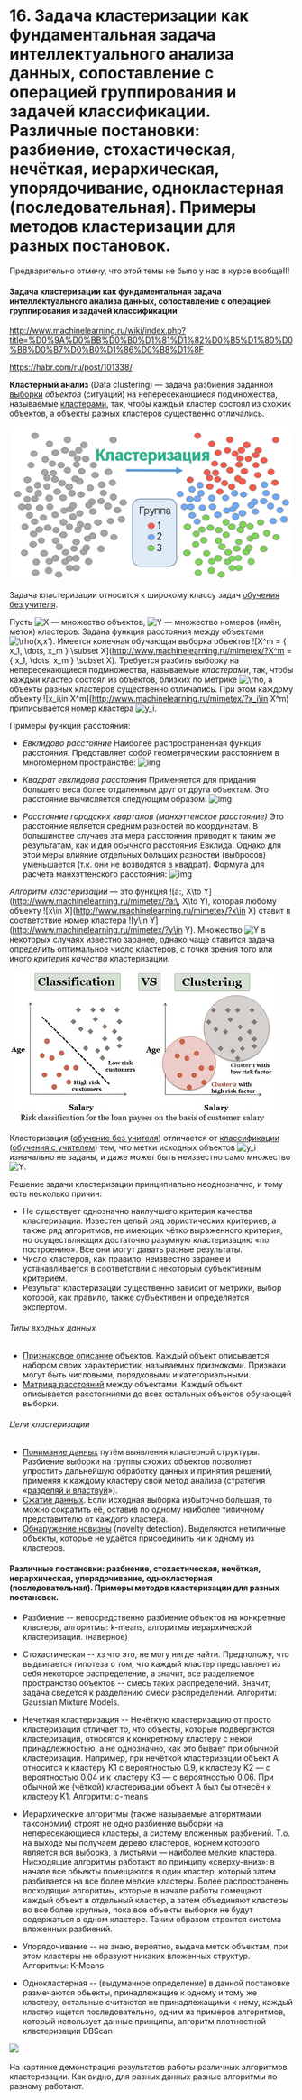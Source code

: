 # 16. Задача кластеризации как фундаментальная задача интеллектуального анализа данных, сопоставление с операцией группирования и задачей классификации. Различные постановки: разбиение, стохастическая, нечёткая, иерархическая, упорядочивание, однокластерная (последовательная). Примеры методов кластеризации для разных постановок.

Предварительно отмечу, что этой темы не было у нас в курсе вообще!!!

#### Задача кластеризации как фундаментальная задача интеллектуального анализа данных, сопоставление с операцией группирования и задачей классификации

http://www.machinelearning.ru/wiki/index.php?title=%D0%9A%D0%BB%D0%B0%D1%81%D1%82%D0%B5%D1%80%D0%B8%D0%B7%D0%B0%D1%86%D0%B8%D1%8F

https://habr.com/ru/post/101338/

**Кластерный анализ** (Data clustering) — задача разбиения заданной [выборки](http://www.machinelearning.ru/wiki/index.php?title=Выборка) *объектов* (ситуаций) на непересекающиеся подмножества, называемые [кластерами](http://www.machinelearning.ru/wiki/index.php?title=Кластер&action=edit), так, чтобы каждый кластер состоял из схожих объектов, а объекты разных кластеров существенно отличались.

![](img\clustering.jpg)

Задача кластеризации относится к широкому классу задач [обучения без учителя](http://www.machinelearning.ru/wiki/index.php?title=Обучение_без_учителя).

Пусть ![X](http://www.machinelearning.ru/mimetex/?X) — множество объектов, ![Y](http://www.machinelearning.ru/mimetex/?Y) — множество номеров (имён, меток) кластеров. Задана функция расстояния между объектами ![\rho(x,x')](http://www.machinelearning.ru/mimetex/?\rho(x,x')). Имеется конечная обучающая выборка объектов ![X^m = \{ x_1, \dots, x_m \} \subset X](http://www.machinelearning.ru/mimetex/?X^m = \{ x_1, \dots, x_m \} \subset X). Требуется разбить выборку на непересекающиеся подмножества, называемые *кластерами*, так, чтобы каждый кластер состоял из объектов, близких по метрике ![\rho](http://www.machinelearning.ru/mimetex/?\rho), а объекты разных кластеров существенно отличались. При этом каждому объекту ![x_i\in X^m](http://www.machinelearning.ru/mimetex/?x_i\in X^m) приписывается номер кластера ![y_i](http://www.machinelearning.ru/mimetex/?y_i).

Примеры функций расстояния:

+ *Евклидово расстояние*
   Наиболее распространенная функция расстояния. Представляет собой геометрическим расстоянием в многомерном пространстве:
   ![img](https://habrastorage.org/getpro/habr/post_images/aa4/6e7/d7b/aa46e7d7b544dbaa221a43bb671fb43c.jpg)

+ *Квадрат евклидова расстояния*
   Применяется для придания большего веса более отдаленным друг от друга объектам. Это расстояние вычисляется следующим образом:
   ![img](https://habrastorage.org/getpro/habr/post_images/5dc/84a/1d6/5dc84a1d66392e9f11ba13be381ad036.jpg)

+ *Расстояние городских кварталов (манхэттенское расстояние)*
   Это расстояние является средним разностей по координатам. В большинстве  случаев эта мера расстояния приводит к таким же результатам, как и для  обычного расстояния Евклида. Однако для этой меры влияние отдельных  больших разностей (выбросов) уменьшается (т.к. они не возводятся в  квадрат). Формула для расчета манхэттенского расстояния:
   ![img](https://habrastorage.org/getpro/habr/post_images/930/f68/0a2/930f680a27caed2bed04f6b09a70a785.jpg)

*Алгоритм кластеризации* — это функция ![a:\, X\to Y](http://www.machinelearning.ru/mimetex/?a:\, X\to Y), которая любому объекту ![x\in X](http://www.machinelearning.ru/mimetex/?x\in X) ставит в соответствие номер кластера ![y\in Y](http://www.machinelearning.ru/mimetex/?y\in Y). Множество ![Y](http://www.machinelearning.ru/mimetex/?Y) в некоторых случаях известно заранее, однако чаще ставится задача  определить оптимальное число кластеров, с точки зрения того или иного *критерия качества* кластеризации.

![](img\classificclustering.jpg)

Кластеризация ([обучение без учителя](http://www.machinelearning.ru/wiki/index.php?title=Обучение_без_учителя)) отличается от [классификации](http://www.machinelearning.ru/wiki/index.php?title=Классификация) ([обучения с учителем](http://www.machinelearning.ru/wiki/index.php?title=Обучение_с_учителем)) тем, что метки исходных объектов ![y_i](http://www.machinelearning.ru/mimetex/?y_i) изначально не заданы, и даже может быть неизвестно само множество ![Y](http://www.machinelearning.ru/mimetex/?Y).

Решение задачи кластеризации принципиально неоднозначно, и тому есть несколько причин:

-  Не существует однозначно наилучшего критерия качества  кластеризации. Известен целый ряд эвристических критериев, а также ряд  алгоритмов, не имеющих чётко выраженного критерия, но осуществляющих  достаточно разумную кластеризацию «по построению». Все они могут давать  разные результаты.
-  Число кластеров, как правило, неизвестно заранее и устанавливается в соответствии с некоторым субъективным критерием.
-  Результат кластеризации существенно зависит от метрики, выбор которой, как правило, также субъективен и определяется экспертом.

######   Типы входных данных 

-  [Признаковое описание](http://www.machinelearning.ru/wiki/index.php?title=Признаковое_описание) объектов. Каждый объект описывается набором своих характеристик, называемых *признаками*. Признаки могут быть числовыми, порядковыми и категориальными.
-  [Матрица расстояний](http://www.machinelearning.ru/wiki/index.php?title=Матрица_расстояний&action=edit) между объектами. Каждый объект описывается расстояниями до всех остальных объектов обучающей выборки. 

######   Цели кластеризации 

-  [Понимание данных](http://www.machinelearning.ru/wiki/index.php?title=Понимание_данных&action=edit) путём выявления кластерной структуры. Разбиение выборки на группы  схожих объектов позволяет упростить дальнейшую обработку данных и  принятия решений, применяя к каждому кластеру свой метод анализа  (стратегия «[разделяй и властвуй](http://www.machinelearning.ru/wiki/index.php?title=Разделяй_и_властвуй&action=edit)»).
-  [Сжатие данных](http://www.machinelearning.ru/wiki/index.php?title=Сжатие_данных&action=edit). Если исходная выборка избыточно большая, то можно сократить её, оставив по одному наиболее типичному представителю от каждого кластера.
-  [Обнаружение новизны](http://www.machinelearning.ru/wiki/index.php?title=Обнаружение_новизны&action=edit) (novelty detection). Выделяются нетипичные объекты, которые не удаётся присоединить ни к одному из кластеров.

#### Различные постановки: разбиение, стохастическая, нечёткая, иерархическая, упорядочивание, однокластерная (последовательная). Примеры методов кластеризации для разных постановок.

+ Разбиение -- непосредственно разбиение объектов на конкретные кластеры, алгоритмы: k-means, алгоритмы иерархической кластеризации. (наверное)
+ Стохастическая -- хз что это, не могу нигде найти. Предположу, что выдвигается гипотеза о том, что каждый кластер представляет из себя некоторое распределение, а значит, все разделяемое пространство объектов -- смесь таких распределений. Значит, задача сведется к разделению смеси распределений. Алгоритм: Gaussian Mixture Models.

+ Нечеткая кластеризация -- Нечёткую кластеризацию от просто кластеризации отличает то, что объекты, которые подвергаются кластеризации, относятся к конкретному кластеру с  некой принадлежностью, а не однозначно, как это бывает при обычной  кластеризации. Например, при нечёткой кластеризации объект A относится к кластеру K1 с вероятностью 0.9, к кластеру K2 — с вероятностью   0.04 и к кластеру К3 — с вероятностью  0.06. При обычной же (чёткой)  кластеризации объект А был бы отнесён к кластеру K1. Алгоритм: c-means

+ Иерархические алгоритмы (также называемые алгоритмами таксономии) строят не одно разбиение выборки на непересекающиеся кластеры, а систему  вложенных разбиений. Т.о. на выходе мы получаем дерево кластеров, корнем которого является вся выборка, а листьями — наиболее мелкие кластера. Нисходящие алгоритмы работают по принципу «сверху-вниз»: в начале все объекты помещаются в один кластер, который затем разбивается на все более мелкие кластеры. Более распространены восходящие алгоритмы, которые в начале работы помещают каждый объект в отдельный кластер, а затем объединяют кластеры во все более крупные, пока все объекты выборки не будут содержаться в одном кластере. Таким образом строится система вложенных разбиений.

+ Упорядочивание -- не знаю, вероятно, выдача меток объектам, при этом кластеры не образуют никаких вложенных структур. Алгоритмы: K-Means

+ Однокластерная -- (выдуманное определение) в данной постановке размечаются объекты, принадлежащие к одному и тому же кластеру, остальные считаются не принадлежащими к нему, каждый кластер ищется последовательно, одним из примеров алгоритмов, который использует данные принципы, алгоритм плотностной кластеризации DBScan 

![](img\algos.png)

На картинке демонстрация результатов работы различных алгоритмов кластеризации. Как видно, для разных данных разные алгоритмы по-разному работают.

